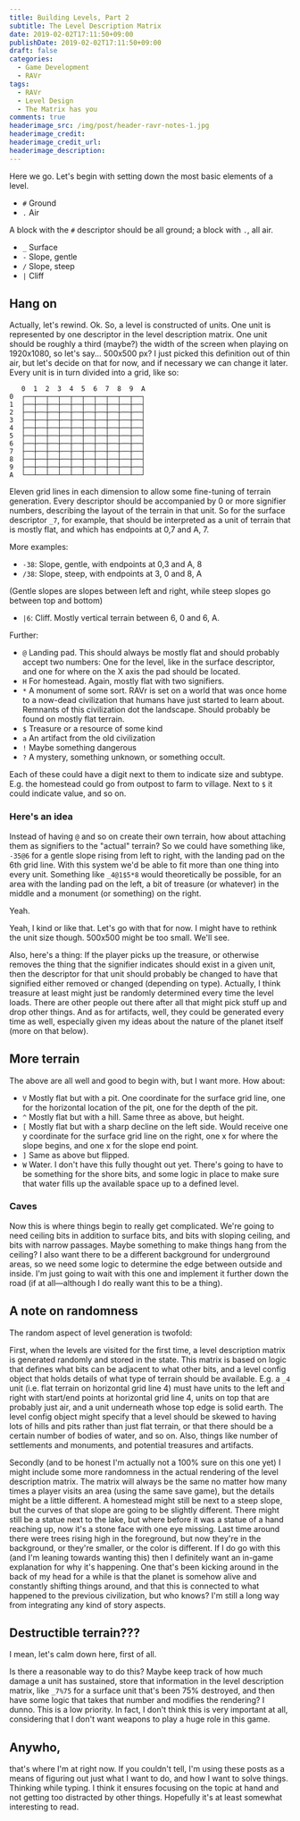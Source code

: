 ```yaml
---
title: Building Levels, Part 2
subtitle: The Level Description Matrix
date: 2019-02-02T17:11:50+09:00
publishDate: 2019-02-02T17:11:50+09:00
draft: false
categories:
  - Game Development
  - RAVr
tags:
  - RAVr
  - Level Design
  - The Matrix has you
comments: true
headerimage_src: /img/post/header-ravr-notes-1.jpg
headerimage_credit:
headerimage_credit_url:
headerimage_description:
---
```


Here we go. Let's begin with setting down the most basic elements of a level.<!--more-->

- `#` Ground
- `.` Air

A block with the `#` descriptor should be all ground; a block with `.`, all air.

- `_` Surface
- `-` Slope, gentle
- `/` Slope, steep
- `|` Cliff

## Hang on

Actually, let's rewind. Ok. So, a level is constructed of units. One unit is represented by one descriptor in the level description matrix. One unit should be roughly a third (maybe?) the width of the screen when playing on 1920x1080, so let's say... 500x500 px? I just picked this definition out of thin air, but let's decide on that for now, and if necessary we can change it later. Every unit is in turn divided into a grid, like so:

```
   0  1  2  3  4  5  6  7  8  9  A
0  ┌──┬──┬──┬──┬──┬──┬──┬──┬──┬──┐
1  ├──┼──┼──┼──┼──┼──┼──┼──┼──┼──┤
2  ├──┼──┼──┼──┼──┼──┼──┼──┼──┼──┤
3  ├──┼──┼──┼──┼──┼──┼──┼──┼──┼──┤
4  ├──┼──┼──┼──┼──┼──┼──┼──┼──┼──┤
5  ├──┼──┼──┼──┼──┼──┼──┼──┼──┼──┤
6  ├──┼──┼──┼──┼──┼──┼──┼──┼──┼──┤
7  ├──┼──┼──┼──┼──┼──┼──┼──┼──┼──┤
8  ├──┼──┼──┼──┼──┼──┼──┼──┼──┼──┤
9  ├──┼──┼──┼──┼──┼──┼──┼──┼──┼──┤
A  └──┴──┴──┴──┴──┴──┴──┴──┴──┴──┘
```

Eleven grid lines in each dimension to allow some fine-tuning of terrain generation. Every descriptor should be accompanied by 0 or more signifier numbers, describing the layout of the terrain in that unit. So for the surface descriptor `_7`, for example, that should be interpreted as a unit of terrain that is mostly flat, and which has endpoints at 0,7 and A, 7.

More examples:

- `-38`: Slope, gentle, with endpoints at 0,3 and A, 8
- `/38`: Slope, steep, with endpoints at 3, 0 and 8, A

(Gentle slopes are slopes between left and right, while steep slopes go between top and bottom)

- `|6`: Cliff. Mostly vertical terrain between 6, 0 and 6, A.

Further:

- `@` Landing pad. This should always be mostly flat and should probably accept two numbers: One for the level, like in the surface descriptor, and one for where on the X axis the pad should be located.
- `H` For homestead. Again, mostly flat with two signifiers.
- `*` A monument of some sort. RAVr is set on a world that was once home to a now-dead civilization that humans have just started to learn about. Remnants of this civilization dot the landscape. Should probably be found on mostly flat terrain.
- `$` Treasure or a resource of some kind
- `a` An artifact from the old civilization
- `!` Maybe something dangerous
- `?` A mystery, something unknown, or something occult.

Each of these could have a digit next to them to indicate size and subtype. E.g. the homestead could go from outpost to farm to village. Next to `$` it could indicate value, and so on.

### Here's an idea

Instead of having `@` and so on create their own terrain, how about attaching them as signifiers to the "actual" terrain? So we could have something like, `-35@6` for a gentle slope rising from left to right, with the landing pad on the 6th grid line. With this system we'd be able to fit more than one thing into every unit. Something like `_4@1$5*8` would theoretically be possible, for an area with the landing pad on the left, a bit of treasure (or whatever) in the middle and a monument (or something) on the right.

Yeah.

Yeah, I kind or like that. Let's go with that for now. I might have to rethink the unit size though. 500x500 might be too small. We'll see.

Also, here's a thing: If the player picks up the treasure, or otherwise removes the thing that the signifier indicates should exist in a given unit, then the descriptor for that unit should probably be changed to have that signified either removed or changed (depending on type). Actually, I think treasure at least might just be randomly determined every time the level loads. There are other people out there after all that might pick stuff up and drop other things. And as for artifacts, well, they could be generated every time as well, especially given my ideas about the nature of the planet itself (more on that below).

## More terrain

The above are all well and good to begin with, but I want more. How about:

- `V` Mostly flat but with a pit. One coordinate for the surface grid line, one for the horizontal location of the pit, one for the depth of the pit.
- `^` Mostly flat but with a hill. Same three as above, but height.
- `[` Mostly flat but with a sharp decline on the left side. Would receive one y coordinate for the surface grid line on the right, one x for where the slope begins, and one x for the slope end point.
- `]` Same as above but flipped.
- `W` Water. I don't have this fully thought out yet. There's going to have to be something for the shore bits, and some logic in place to make sure that water fills up the available space up to a defined level.

### Caves

Now this is where things begin to really get complicated. We're going to need ceiling bits in addition to surface bits, and bits with sloping ceiling, and bits with narrow passages. Maybe something to make things hang from the ceiling? I also want there to be a different background for underground areas, so we need some logic to determine the edge between outside and inside. I'm just going to wait with this one and implement it further down the road (if at all—although I do really want this to be a thing).

## A note on randomness

The random aspect of level generation is twofold:

First, when the levels are visited for the first time, a level description matrix is generated randomly and stored in the state. This matrix is based on logic that defines what bits can be adjacent to what other bits, and a level config object that holds details of what type of terrain should be available. E.g. a `_4` unit (i.e. flat terrain on horizontal grid line 4) must have units to the left and right with start/end points at horizontal grid line 4, units on top that are probably just air, and a unit underneath whose top edge is solid earth. The level config object might specify that a level should be skewed to having lots of hills and pits rather than just flat terrain, or that there should be a certain number of bodies of water, and so on. Also, things like number of settlements and monuments, and potential treasures and artifacts.

Secondly (and to be honest I'm actually not a 100% sure on this one yet) I might include some more randomness in the actual rendering of the level description matrix. The matrix will always be the same no matter how many times a player visits an area (using the same save game), but the details might be a little different. A homestead might still be next to a steep slope, but the curves of that slope are going to be slightly different. There might still be a statue next to the lake, but where before it was a statue of a hand reaching up, now it's a stone face with one eye missing. Last time around there were trees rising high in the foreground, but now they're in the background, or they're smaller, or the color is different. If I do go with this (and I'm leaning towards wanting this) then I definitely want an in-game explanation for why it's happening. One that's been kicking around in the back of my head for a while is that the planet is somehow alive and constantly shifting things around, and that this is connected to what happened to the previous civilization, but who knows? I'm still a long way from integrating any kind of story aspects.

## Destructible terrain???

I mean, let's calm down here, first of all.

Is there a reasonable way to do this? Maybe keep track of how much damage a unit has sustained, store that information in the level description matrix, like `_7%75` for a surface unit that's been 75% destroyed, and then have some logic that takes that number and modifies the rendering? I dunno. This is a low priority. In fact, I don't think this is very important at all, considering that I don't want weapons to play a huge role in this game.

## Anywho,

that's where I'm at right now. If you couldn't tell, I'm using these posts as a means of figuring out just what I want to do, and how I want to solve things. Thinking while typing. I think it ensures focusing on the topic at hand and not getting too distracted by other things. Hopefully it's at least somewhat interesting to read.
